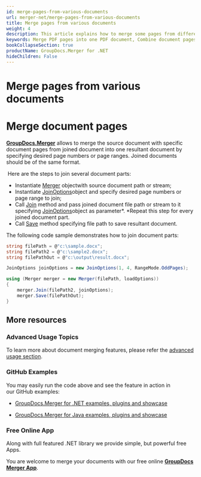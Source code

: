 ```yaml
---
id: merge-pages-from-various-documents
url: merger-net/merge-pages-from-various-documents
title: Merge pages from various documents
weight: 4
description: This article explains how to merge some pages from different documents into single PDF, DOCX, Excel or PowerPoint document using GroupDocs.Merger for .NET.
keywords: Merge PDF pages into one PDF document, Combine document pages into single document, Merge pages into document using GroupDocs.Merger for .NET
bookCollapseSection: true
productName: GroupDocs.Merger for .NET
hideChildren: False
---
```


# Merge pages from various documents


# Merge document pages

**[GroupDocs.Merger](https://products.groupdocs.com/merger/net)** allows to merge the source document with specific document pages from joined document into one resultant document by specifying desired page numbers or page ranges. Joined documents should be of the same format.

 Here are the steps to join several document parts:

*   Instantiate [Merger](https://apireference.groupdocs.com/net/merger/groupdocs.merger/merger) objectwith source document path or stream;
*   Instantiate [JoinOptions](https://apireference.groupdocs.com/net/merger/groupdocs.merger.domain.options/joinoptions)object and specify desired page numbers or page range to join;
*   Call [Join](https://apireference.groupdocs.com/net/merger/groupdocs.merger.merger/join/methods/3) method and pass joined document file path or stream to it specifying [JoinOptions](https://apireference.groupdocs.com/net/merger/groupdocs.merger.domain.options/joinoptions)object as parameter*. *Repeat this step for every joined document part.
*   Call [Save](https://apireference.groupdocs.com/net/merger/groupdocs.merger.merger/save/methods/1) method specifying file path to save resultant document.

The following code sample demonstrates how to join document parts:

```csharp
string filePath = @"c:\sample.docx";
string filePath2 = @"c:\sample2.docx";
string filePathOut = @"c:\output\result.docx";

JoinOptions joinOptions = new JoinOptions(1, 4, RangeMode.OddPages);

using (Merger merger = new Merger(filePath, loadOptions))
{
    merger.Join(filePath2, joinOptions);
    merger.Save(filePathOut);
}
```

## More resources

### Advanced Usage Topics 

To learn more about document merging features, please refer the [advanced usage section](Advanced%2Busage.html).

### GitHub Examples 

You may easily run the code above and see the feature in action in our GitHub examples:

*   [GroupDocs.Merger for .NET examples, plugins and showcase](https://github.com/groupdocs-merger/GroupDocs.Merger-for-.NET)
    
*   [GroupDocs.Merger for Java examples, plugins and showcase](https://github.com/groupdocs-merger/GroupDocs.Merger-for-Java)
    

### Free Online App 

Along with full featured .NET library we provide simple, but powerful free Apps.

You are welcome to merge your documents with our free online **[GroupDocs Merger App](https://products.groupdocs.app/merger)**.

